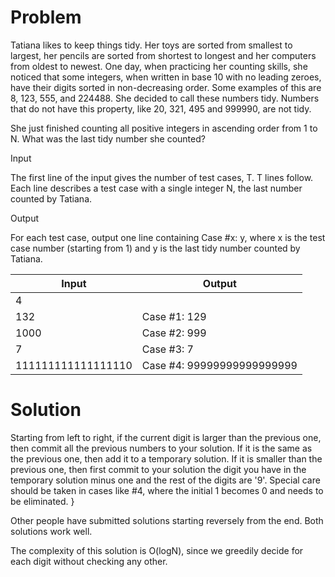 # Problem

Tatiana likes to keep things tidy. Her toys are sorted from smallest to largest, her pencils are sorted from shortest to longest and her computers from oldest to newest. One day, when practicing her counting skills, she noticed that some integers, when written in base 10 with no leading zeroes, have their digits sorted in non-decreasing order. Some examples of this are 8, 123, 555, and 224488. She decided to call these numbers tidy. Numbers that do not have this property, like 20, 321, 495 and 999990, are not tidy.

She just finished counting all positive integers in ascending order from 1 to N. What was the last tidy number she counted?

Input

The first line of the input gives the number of test cases, T. T lines follow. Each line describes a test case with a single integer N, the last number counted by Tatiana.

Output

For each test case, output one line containing Case #x: y, where x is the test case number (starting from 1) and y is the last tidy number counted by Tatiana.

Input | Output
------|-------
4 |
132 | Case #1: 129
1000 | Case #2: 999
7 | Case #3: 7
111111111111111110 | Case #4: 99999999999999999

# Solution

Starting from left to right, if the current digit is larger than the previous one, then commit all the previous numbers to your solution. If it is the same as the previous one, then add it to a temporary solution. If it is smaller than the previous one, then first commit to your solution the digit you have in the temporary solution minus one and the rest of the digits are '9'. Special care should be taken in cases like #4, where the initial 1 becomes 0 and needs to be eliminated.
}

Other people have submitted solutions starting reversely from the end. Both solutions work well.

The complexity of this solution is O(logN), since we greedily decide for each digit without checking any other.
